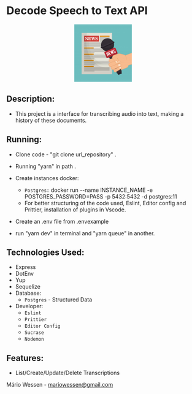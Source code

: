 <head>
	<h1>  Decode Speech to Text API</h1>
</head>
<body>
	<p align="center">
  <img src="logo.jpg" width="150" title="Decode Text">
</p>
<div>

  ##  Description:
   - This project is a interface for transcribing audio into text, making a history of these documents.

  ##  Running:
   - Clone code - "git clone url_repository" .
   - Running "yarn" in path .
   - Create instances docker:
        - `Postgres:` docker run --name INSTANCE_NAME -e POSTGRES_PASSWORD=PASS -p 5432:5432 -d postgres:11
        - For better structuring of the code used, Eslint, Editor config and Prittier, installation of plugins in Vscode.

   - Create an .env file from .envexample

   - run "yarn dev" in terminal and "yarn queue" in another.

   ##  Technologies Used:
   - Express
   - DotEnv
   - Yup
   - Sequelize
   - Database:
        - `Postgres` - Structured Data
   - Developer:
        - `Eslint`
        - `Prittier`
        - `Editor Config`
        - `Sucrase`
        - `Nodemon`



  ## Features:
  - List/Create/Update/Delete Transcriptions

</div>

</body>

<footer>
  <p>Mário Wessen - <a href="mailto:mariowessen@gmail.com">mariowessen@gmail.com</a></p>
</footer>




